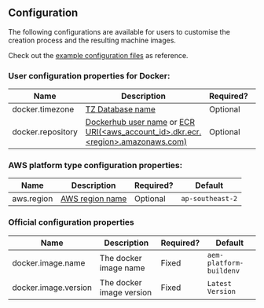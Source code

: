 Configuration
-------------

The following configurations are available for users to customise the creation process and the resulting machine images.

Check out the [example configuration files](https://github.com/shinesolutions/aem-helloworld-config/tree/ecr-support/aem-platform-buildenv/sandpit) as reference.

### User configuration properties for Docker:

| Name | Description | Required? | Default |
|------|-------------|-----------|---------|
| docker.timezone | [TZ Database name](https://en.wikipedia.org/wiki/List_of_tz_database_time_zones#List) | Optional | `Australia/Melbourne` |
| docker.repository | [Dockerhub user name](https://docs.docker.com/docker-hub/repos/) or [ECR URI(\<aws_account_id\>.dkr.ecr.\<region\>.amazonaws.com)](https://docs.aws.amazon.com/AmazonECR/latest/userguide/Registries.html#registry_auth) | Optional | `Shinesolutions` |

### AWS platform type configuration properties:

| Name | Description | Required? | Default |
|------|-------------|-----------|---------|
| aws.region | [AWS region name](http://docs.aws.amazon.com/AWSEC2/latest/UserGuide/using-regions-availability-zones.html) | Optional | `ap-southeast-2` |

### Official configuration properties
| Name | Description | Required? | Default |
|------|-------------|-----------|---------|
| docker.image.name | The docker image name | Fixed | `aem-platform-buildenv` |
| docker.image.version | The docker image version | Fixed | `Latest Version` |